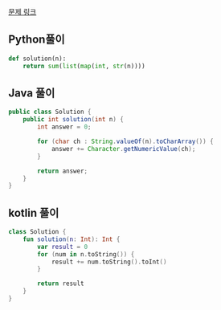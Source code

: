 [문제 링크](https://programmers.co.kr/learn/courses/30/lessons/12931)


## Python풀이
```python
def solution(n):
    return sum(list(map(int, str(n))))
```

## Java 풀이
```java
public class Solution {
    public int solution(int n) {
        int answer = 0;

        for (char ch : String.valueOf(n).toCharArray()) {
            answer += Character.getNumericValue(ch);
        }

        return answer;
    }
}
```

## kotlin 풀이
```kotlin
class Solution {
    fun solution(n: Int): Int {
        var result = 0
        for (num in n.toString()) {
            result += num.toString().toInt()
        }

        return result
    }
}
```
